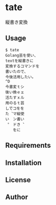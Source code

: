 # tate

縦書き変換

## Usage

```
$ tate
Golang芸を使い、
textを縦書きに
変換するコマンドを
書いたので、
今後活用したい。
^D
今書変ｔシ
後い換ｅェ
活たすｘル
用のるｔ芸
しでコをを
た︑マ縦使
い　ン書い
︒　ドき︑
　　をに　
```

## Requirements

## Installation

## License

## Author
